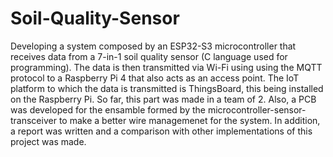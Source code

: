 # Soil-Quality-Sensor
Developing a system composed by an ESP32-S3 microcontroller that receives data from a 7-in-1 soil quality sensor (C language used for programming). The data is then transmitted via Wi-Fi using using the MQTT protocol to a Raspberry Pi 4 that also acts as an access point. The IoT platform to which the data is transmitted is ThingsBoard, this being installed on the Raspberry Pi. So far, this part was made in a team of 2. Also, a PCB was developed for the ensamble formed by the microcontroller-sensor-transceiver to make a better wire managemenet for the system. In addition, a report was written and a comparison with other implementations of this project was made.
